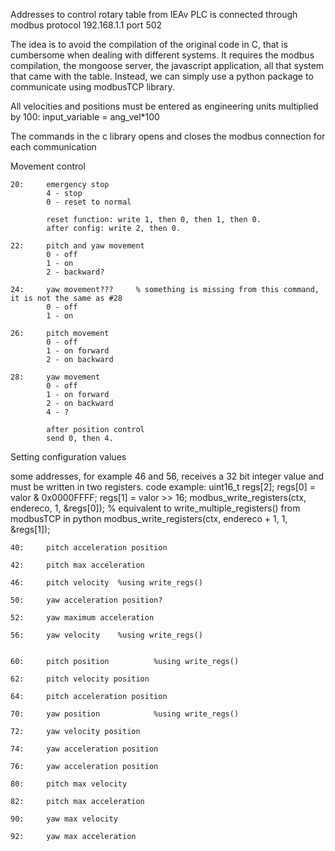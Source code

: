 Addresses to control rotary table from IEAv
PLC is connected through modbus protocol 
192.168.1.1 port 502

The idea is to avoid the compilation of the original code in C, that is cumbersome when dealing with different systems.
It requires the modbus compilation, the mongoose server, the javascript application, all that system that came with the table.
Instead, we can simply use a python package to communicate using modbusTCP library. 

All velocities and positions must be entered as engineering units multiplied by 100: input_variable = ang_vel*100

The commands in the c library opens and closes the modbus connection for each communication

Movement control

	20:		emergency stop
			4 - stop
			0 - reset to normal

			reset function:	write 1, then 0, then 1, then 0.
			after config: write 2, then 0.

	22:		pitch and yaw movement
			0 - off
			1 - on
			2 - backward?

	24: 	yaw movement??? 	% something is missing from this command, it is not the same as #28
			0 - off
			1 - on

	26:		pitch movement	
			0 - off
			1 - on forward	
			2 - on backward

	28: 	yaw movement
			0 - off
			1 - on forward
			2 - on backward
			4 - ?

			after position control
			send 0, then 4.


Setting configuration values

some addresses, for example 46 and 56, receives a 32 bit integer value and must be written in two registers.
code example:
		uint16_t regs[2];
		regs[0] = valor & 0x0000FFFF;
		regs[1] = valor >> 16; 
		modbus_write_registers(ctx, endereco, 1, &regs[0]); % equivalent to write_multiple_registers() from modbusTCP in python
		modbus_write_registers(ctx, endereco + 1, 1, &regs[1]);


	40:		pitch acceleration position
	
	42:		pitch max acceleration

	46:		pitch velocity	%using write_regs()

	50:		yaw acceleration position?
	
	52:		yaw maximum acceleration
	
	56: 	yaw velocity	%using write_regs()


	60: 	pitch position			%using write_regs()

	62:		pitch velocity position

	64:		pitch acceleration position

	70:		yaw position			%using write_regs()

	72: 	yaw velocity position

	74:		yaw acceleration position

	76:		yaw acceleration position

	80:		pitch max velocity

	82:		pitch max acceleration

	90:		yaw max velocity

	92:		yaw max acceleration








